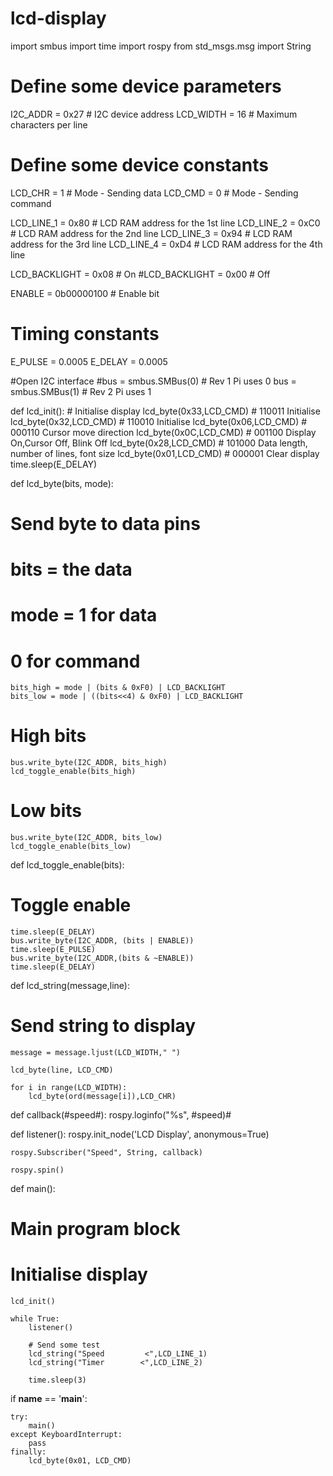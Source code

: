 # lcd-display

import smbus
import time
import rospy
from std_msgs.msg import String

# Define some device parameters
I2C_ADDR  = 0x27 # I2C device address
LCD_WIDTH = 16   # Maximum characters per line

# Define some device constants
LCD_CHR = 1 # Mode - Sending data
LCD_CMD = 0 # Mode - Sending command

LCD_LINE_1 = 0x80 # LCD RAM address for the 1st line
LCD_LINE_2 = 0xC0 # LCD RAM address for the 2nd line
LCD_LINE_3 = 0x94 # LCD RAM address for the 3rd line
LCD_LINE_4 = 0xD4 # LCD RAM address for the 4th line

LCD_BACKLIGHT  = 0x08  # On
#LCD_BACKLIGHT = 0x00  # Off

ENABLE = 0b00000100 # Enable bit

# Timing constants
E_PULSE = 0.0005
E_DELAY = 0.0005

#Open I2C interface
#bus = smbus.SMBus(0)  # Rev 1 Pi uses 0
bus = smbus.SMBus(1) # Rev 2 Pi uses 1

def lcd_init():
    # Initialise display
    lcd_byte(0x33,LCD_CMD) # 110011 Initialise
    lcd_byte(0x32,LCD_CMD) # 110010 Initialise
    lcd_byte(0x06,LCD_CMD) # 000110 Cursor move direction
    lcd_byte(0x0C,LCD_CMD) # 001100 Display On,Cursor Off, Blink Off 
    lcd_byte(0x28,LCD_CMD) # 101000 Data length, number of lines, font size
    lcd_byte(0x01,LCD_CMD) # 000001 Clear display
    time.sleep(E_DELAY)

def lcd_byte(bits, mode):
  # Send byte to data pins
  # bits = the data
  # mode = 1 for data
  #        0 for command

    bits_high = mode | (bits & 0xF0) | LCD_BACKLIGHT
    bits_low = mode | ((bits<<4) & 0xF0) | LCD_BACKLIGHT

  # High bits
    bus.write_byte(I2C_ADDR, bits_high)
    lcd_toggle_enable(bits_high)

  # Low bits
    bus.write_byte(I2C_ADDR, bits_low)
    lcd_toggle_enable(bits_low)

def lcd_toggle_enable(bits):
  # Toggle enable
    time.sleep(E_DELAY)
    bus.write_byte(I2C_ADDR, (bits | ENABLE))
    time.sleep(E_PULSE)
    bus.write_byte(I2C_ADDR,(bits & ~ENABLE))
    time.sleep(E_DELAY)

def lcd_string(message,line):
  # Send string to display

    message = message.ljust(LCD_WIDTH," ")

    lcd_byte(line, LCD_CMD)

    for i in range(LCD_WIDTH):
        lcd_byte(ord(message[i]),LCD_CHR)

def callback(#speed#):
    rospy.loginfo("%s", #speed)#

def listener():
    rospy.init_node('LCD Display', anonymous=True)

    rospy.Subscriber("Speed", String, callback)

    rospy.spin()

def main():
  # Main program block

  # Initialise display
    lcd_init()

    while True:
        listener()
    
        # Send some test
        lcd_string("Speed         <",LCD_LINE_1)
        lcd_string("Timer        <",LCD_LINE_2)

        time.sleep(3)

if __name__ == '__main__':

    try:
        main()
    except KeyboardInterrupt:
        pass
    finally:
        lcd_byte(0x01, LCD_CMD)
    
